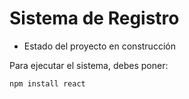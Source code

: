 <h1>Sistema de Registro </h1>

- Estado del proyecto en construcción

Para ejecutar el sistema, debes poner:
 
```npm install react```
